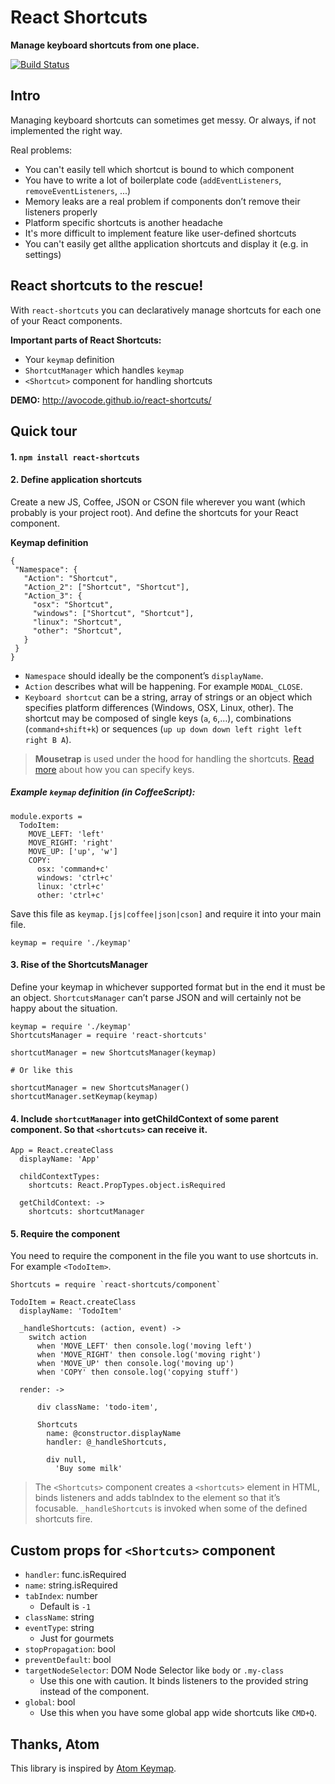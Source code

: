 React Shortcuts
=========

**Manage keyboard shortcuts from one place.**

[![Build Status](https://travis-ci.org/avocode/react-shortcuts.svg)][travis]


Intro
------


Managing keyboard shortcuts can sometimes get messy. Or always, if not implemented the right way.

Real problems:

- You can't easily tell which shortcut is bound to which component
- You have to write a lot of boilerplate code (`addEventListeners`, `removeEventListeners`, ...)
- Memory leaks are a real problem if components don’t remove their listeners properly
- Platform specific shortcuts is another headache
- It's more difficult to implement feature like user-defined shortcuts
- You can't easily get allthe application shortcuts and display it (e.g. in settings)


**React shortcuts to the rescue!**
-----------

With `react-shortcuts` you can declaratively manage shortcuts for each one of your React components.

**Important parts of React Shortcuts:**

- Your `keymap` definition
- `ShortcutManager` which handles `keymap`
- `<Shortcut>` component for handling shortcuts

**DEMO:** http://avocode.github.io/react-shortcuts/

Quick tour
----------


#### 1. `npm install react-shortcuts`


#### 2. **Define application shortcuts**

Create a new JS, Coffee, JSON or CSON file wherever you want (which probably is your project root). And define the shortcuts for your React component.

**Keymap definition**

```
{
 "Namespace": {
   "Action": "Shortcut",
   "Action_2": ["Shortcut", "Shortcut"],
   "Action_3": {
     "osx": "Shortcut",
     "windows": ["Shortcut", "Shortcut"],
     "linux": "Shortcut",
     "other": "Shortcut",
   }
 }
}
```

- `Namespace` should ideally be the component’s `displayName`.
- `Action` describes what will be happening. For example `MODAL_CLOSE`.
- `Keyboard shortcut` can be a string, array of strings or an object which
  specifies platform differences (Windows, OSX, Linux, other). The
  shortcut may be composed of single keys (`a`, `6`,…), combinations
  (`command+shift+k`) or sequences (`up up down down left right left right B A`).

> **Mousetrap** is used under the
  hood for handling the shortcuts. [Read more][mousetrap] about how you can
  specify keys.


##### Example `keymap` definition (in CoffeeScript):


```
module.exports =
  TodoItem:
    MOVE_LEFT: 'left'
    MOVE_RIGHT: 'right'
    MOVE_UP: ['up', 'w']
    COPY:
      osx: 'command+c'
      windows: 'ctrl+c'
      linux: 'ctrl+c'
      other: 'ctrl+c'
```

Save this file as `keymap.[js|coffee|json|cson]` and require it into your main
file.

```
keymap = require './keymap'
```

#### 3. Rise of the ShortcutsManager

Define your keymap in whichever supported format but in the end it must be an
object. `ShortcutsManager` can’t parse JSON and will certainly not be happy
about the situation.

```
keymap = require './keymap'
ShortcutsManager = require 'react-shortcuts'

shortcutManager = new ShortcutsManager(keymap)

# Or like this

shortcutManager = new ShortcutsManager()
shortcutManager.setKeymap(keymap)

```

#### 4. Include `shortcutManager` into getChildContext of some parent component. So that `<shortcuts>` can receive it.

```
App = React.createClass
  displayName: 'App'

  childContextTypes:
    shortcuts: React.PropTypes.object.isRequired

  getChildContext: ->
    shortcuts: shortcutManager

```

#### 5. Require the <shortcuts> component

You need to require the component in the file you want to use shortcuts in.
For example `<TodoItem>`.

```
Shortcuts = require `react-shortcuts/component`

TodoItem = React.createClass
  displayName: 'TodoItem'

  _handleShortcuts: (action, event) ->
    switch action
      when 'MOVE_LEFT' then console.log('moving left')
      when 'MOVE_RIGHT' then console.log('moving right')
      when 'MOVE_UP' then console.log('moving up')
      when 'COPY' then console.log('copying stuff')

  render: ->

      div className: 'todo-item',

      Shortcuts
        name: @constructor.displayName
        handler: @_handleShortcuts,

        div null,
          'Buy some milk'

```

> The `<Shortcuts>` component creates a `<shortcuts>` element in HTML, binds
  listeners and adds tabIndex to the element so that it’s focusable.
  `_handleShortcuts` is invoked when some of the defined shortcuts fire.

## Custom props for `<Shortcuts>` component

- `handler`: func.isRequired
- `name`: string.isRequired
- `tabIndex`: number
  - Default is `-1`
- `className`: string
- `eventType`: string
  - Just for gourmets
- `stopPropagation`: bool
- `preventDefault`: bool
- `targetNodeSelector`: DOM Node Selector like `body` or `.my-class`
  - Use this one with caution. It binds listeners to the provided string instead
  of the component.
- `global`: bool
  - Use this when you have some global app wide shortcuts like `CMD+Q`.


## Thanks, Atom


This library is inspired by [Atom Keymap].


[Atom Keymap]: https://github.com/atom/atom-keymap/
[travis]: https://travis-ci.org/avocode/react-shortcuts
[mousetrap]: https://craig.is/killing/mice
[keymaps]: https://github.com/atom/atom-keymap/
